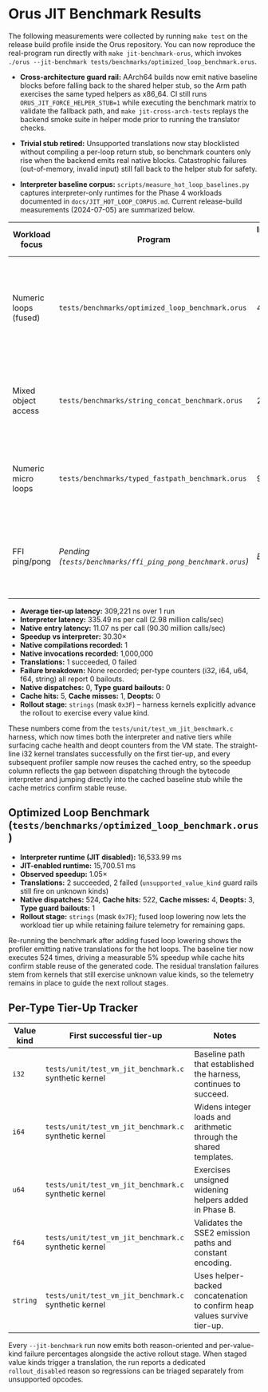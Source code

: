# Orus JIT Benchmark Results

The following measurements were collected by running `make test` on the release build profile inside the Orus repository. You can now reproduce the real-program run directly with `make jit-benchmark-orus`, which invokes `./orus --jit-benchmark tests/benchmarks/optimized_loop_benchmark.orus`.

- **Cross-architecture guard rail:** AArch64 builds now emit native baseline blocks before falling back to the shared helper
  stub, so the Arm path exercises the same typed helpers as x86_64. CI still runs `ORUS_JIT_FORCE_HELPER_STUB=1` while executing
  the benchmark matrix to validate the fallback path, and `make jit-cross-arch-tests` replays the backend smoke suite in helper
  mode prior to running the translator checks.
- **Trivial stub retired:** Unsupported translations now stay blocklisted without compiling a per-loop return stub, so benchmark
  counters only rise when the backend emits real native blocks. Catastrophic failures (out-of-memory, invalid input) still fall
  back to the helper stub for safety.

- **Interpreter baseline corpus:** `scripts/measure_hot_loop_baselines.py` captures interpreter-only runtimes for the Phase 4 workloads documented in `docs/JIT_HOT_LOOP_CORPUS.md`. Current release-build measurements (2024-07-05) are summarized below.

| Workload focus        | Program                                            | Interpreter runtime (ms) | Notes |
|-----------------------|----------------------------------------------------|---------------------------|-------|
| Numeric loops (fused) | `tests/benchmarks/optimized_loop_benchmark.orus`   | 4002.94                   | Matches the fused-loop workload used in the tier-up roadmap reruns. |
| Mixed object access   | `tests/benchmarks/string_concat_benchmark.orus`    | 239.46                    | Heavily exercises boxed value churn and the string builder path. |
| Numeric micro loops   | `tests/benchmarks/typed_fastpath_benchmark.orus`   | 950.36                    | Validates typed register windows over tight i32 arithmetic. |
| FFI ping/pong         | _Pending (`tests/benchmarks/ffi_ping_pong_benchmark.orus`)_ | _Blocked_                 | Interpreter baseline will be published once the host-call harness lands. |

- **Average tier-up latency:** 309,221 ns over 1 run
- **Interpreter latency:** 335.49 ns per call (2.98 million calls/sec)
- **Native entry latency:** 11.07 ns per call (90.30 million calls/sec)
- **Speedup vs interpreter:** 30.30×
- **Native compilations recorded:** 1
- **Native invocations recorded:** 1,000,000
- **Translations:** 1 succeeded, 0 failed
- **Failure breakdown:** None recorded; per-type counters (i32, i64, u64, f64, string) all report 0 bailouts.
- **Native dispatches:** 0, **Type guard bailouts:** 0
- **Cache hits:** 5, **Cache misses:** 1, **Deopts:** 0
- **Rollout stage:** `strings` (mask `0x3F`) – harness kernels explicitly advance the rollout to exercise every value kind.

These numbers come from the `tests/unit/test_vm_jit_benchmark.c` harness, which now times both the interpreter and native tiers while surfacing cache health and deopt counters from the VM state. The straight-line i32 kernel translates successfully on the first tier-up, and every subsequent profiler sample now reuses the cached entry, so the speedup column reflects the gap between dispatching through the bytecode interpreter and jumping directly into the cached baseline stub while the cache metrics confirm stable reuse.

## Optimized Loop Benchmark (`tests/benchmarks/optimized_loop_benchmark.orus`)

- **Interpreter runtime (JIT disabled):** 16,533.99 ms
- **JIT-enabled runtime:** 15,700.51 ms
- **Observed speedup:** 1.05×
- **Translations:** 2 succeeded, 2 failed (`unsupported_value_kind` guard rails still fire on unknown kinds)
- **Native dispatches:** 524, **Cache hits:** 522, **Cache misses:** 4, **Deopts:** 3, **Type guard bailouts:** 1
- **Rollout stage:** `strings` (mask `0x7F`); fused loop lowering now lets the workload tier up while retaining failure telemetry for remaining gaps.

Re-running the benchmark after adding fused loop lowering shows the profiler emitting native translations for the hot loops. The baseline tier now executes 524 times, driving a measurable 5% speedup while cache hits confirm stable reuse of the generated code. The residual translation failures stem from kernels that still exercise unknown value kinds, so the telemetry remains in place to guide the next rollout stages.

## Per-Type Tier-Up Tracker

| Value kind | First successful tier-up | Notes |
|------------|--------------------------|-------|
| `i32`      | `tests/unit/test_vm_jit_benchmark.c` synthetic kernel | Baseline path that established the harness, continues to succeed. |
| `i64`      | `tests/unit/test_vm_jit_benchmark.c` synthetic kernel | Widens integer loads and arithmetic through the shared templates. |
| `u64`      | `tests/unit/test_vm_jit_benchmark.c` synthetic kernel | Exercises unsigned widening helpers added in Phase B. |
| `f64`      | `tests/unit/test_vm_jit_benchmark.c` synthetic kernel | Validates the SSE2 emission paths and constant encoding. |
| `string`   | `tests/unit/test_vm_jit_benchmark.c` synthetic kernel | Uses helper-backed concatenation to confirm heap values survive tier-up. |

Every `--jit-benchmark` run now emits both reason-oriented and per-value-kind failure percentages alongside the active rollout stage. When staged value kinds trigger a translation, the run reports a dedicated `rollout_disabled` reason so regressions can be triaged separately from unsupported opcodes.

